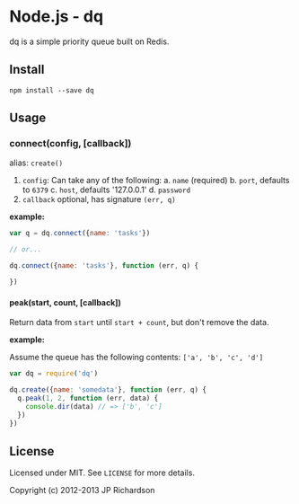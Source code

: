 Node.js - dq
============

dq is a simple priority queue built on Redis.


Install
-------

    npm install --save dq



Usage
-----

### connect(config, [callback])

alias: `create()`

1. `config`: Can take any of the following:
  a. `name` (required)
  b. `port`, defaults to `6379`
  c. `host`, defaults '127.0.0.1'
  d. `password`
2. `callback` optional, has signature `(err, q)`

**example:**

```js
var q = dq.connect({name: 'tasks'})

// or...

dq.connect({name: 'tasks'}, function (err, q) {

})
```



#### peak(start, count, [callback])

Return data from `start` until `start + count`, but don't remove the data.

**example:**

Assume the queue has  the following contents: `['a', 'b', 'c', 'd']`

```js
var dq = require('dq')

dq.create({name: 'somedata'}, function (err, q) {
  q.peak(1, 2, function (err, data) {
    console.dir(data) // => ['b', 'c']
  })
})
```


## License

Licensed under MIT. See `LICENSE` for more details.

Copyright (c) 2012-2013 JP Richardson


